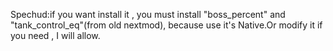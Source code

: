 Spechud:if you want install it , you must install "boss_percent" and "tank_control_eq"(from old nextmod), because use it's Native.Or modify it if you need , I will allow.
